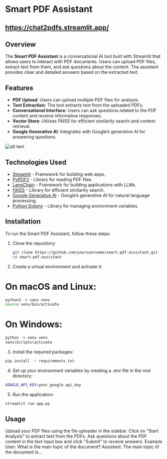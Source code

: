 # Smart PDF Assistant

## https://chat2pdfs.streamlit.app/

## Overview

The **Smart PDF Assistant** is a conversational AI tool built with Streamlit that allows users to interact with PDF documents. Users can upload PDF files, extract text from them, and ask questions about the content. The assistant provides clear and detailed answers based on the extracted text.

## Features

- **PDF Upload**: Users can upload multiple PDF files for analysis.
- **Text Extraction**: The tool extracts text from the uploaded PDFs.
- **Conversational Interface**: Users can ask questions related to the PDF content and receive informative responses.
- **Vector Store**: Utilizes FAISS for efficient similarity search and context retrieval.
- **Google Generative AI**: Integrates with Google’s generative AI for answering questions.

![alt text](https://raw.githubusercontent.com/alejandro-ao/ask-multiple-pdfs/refs/heads/main/docs/PDF-LangChain.jpg)
## Technologies Used

- [Streamlit](https://streamlit.io/) - Framework for building web apps.
- [PyPDF2](https://github.com/py-pdf/PyPDF2) - Library for reading PDF files.
- [LangChain](https://langchain.com/) - Framework for building applications with LLMs.
- [FAISS](https://faiss.ai/) - Library for efficient similarity search.
- [Google Generative AI](https://developers.generativeai.google/) - Google’s generative AI for natural language processing.
- [Python Dotenv](https://pypi.org/project/python-dotenv/) - Library for managing environment variables.

## Installation

To run the Smart PDF Assistant, follow these steps:

1. Clone the repository:

   ```bash
   git clone https://github.com/yourusername/smart-pdf-assistant.git
   cd smart-pdf-assistant
   ```
2. Create a virtual environment and activate it:

# On macOS and Linux:
 ```bash
python3 -m venv venv
source venv/bin/activate
```
# On Windows:
 ```bash
python -m venv venv
venv\Scripts\activate
```
3. Install the required packages:
 ```bash
pip install -r requirements.txt
```
4. Set up your environment variables by creating a .env file in the root directory:
 ```bash
GOOGLE_API_KEY=your_google_api_key
```
5. Run the application:
 ```bash
streamlit run app.py
```
## Usage
Upload your PDF files using the file uploader in the sidebar.
Click on "Start Analysis" to extract text from the PDFs.
Ask questions about the PDF content in the text input box and click "Submit" to receive answers.
Example
User: What is the main topic of the document?
Assistant: The main topic of the document is...

